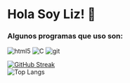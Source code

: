 # Hola Soy Liz! 👋

<h3>Algunos programas que uso son: </h3>

<!--Badges de: https://github.com/Ileriayo/markdown-badges?tab=readme-ov-file#-languages-->
<p>
  <img alt="html5" src="https://img.shields.io/badge/-HTML5-E34F26?style=flat-square&logo=html5&logoColor=white" />
  <img alt="C" src="https://img.shields.io/badge/c-%2300599C.svg?style=flat-square&logo=c&logoColor=white" />
  <img alt="git" src="https://img.shields.io/badge/-Git-F05032?style=flat-square&logo=git&logoColor=white" />
  
</p>


[![GitHub Streak](https://streak-stats.demolab.com/?user=LizetCh)](https://git.io/streak-stats)
<br/>
![Top Langs](https://github-readme-stats.vercel.app/api/top-langs/?username=LizetCh&layout=compact&theme=dark)

<!--
**LizetCh/LizetCh** is a ✨ _special_ ✨ repository because its `README.md` (this file) appears on your GitHub profile.

Here are some ideas to get you started:

- 🔭 I’m currently working on ...
- 🌱 I’m currently learning ...
- 👯 I’m looking to collaborate on ...
- 🤔 I’m looking for help with ...
- 💬 Ask me about ...
- 📫 How to reach me: ...
- 😄 Pronouns: ...
- ⚡ Fun fact: ...
-->

